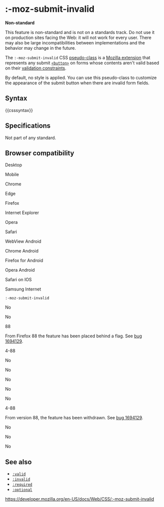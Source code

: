 # :-moz-submit-invalid

**Non-standard**

This feature is non-standard and is not on a standards track. Do not use it on production sites facing the Web: it will not work for every user. There may also be large incompatibilities between implementations and the behavior may change in the future.

The `:-moz-submit-invalid` CSS [pseudo-class](pseudo-classes) is a [Mozilla extension](https://developer.mozilla.org/en-US/docs/Web/CSS/Mozilla_Extensions) that represents any submit [`<button>`](https://developer.mozilla.org/en-US/docs/Web/HTML/Element/button) on forms whose contents aren't valid based on their [validation constraints](https://developer.mozilla.org/en-US/docs/Learn/Forms#constraint_validation).

By default, no style is applied. You can use this pseudo-class to customize the appearance of the submit button when there are invalid form fields.

## Syntax

{{csssyntax}}

## Specifications

Not part of any standard.

## Browser compatibility

Desktop

Mobile

Chrome

Edge

Firefox

Internet Explorer

Opera

Safari

WebView Android

Chrome Android

Firefox for Android

Opera Android

Safari on IOS

Samsung Internet

`:-moz-submit-invalid`

No

No

88

From Firefox 88 the feature has been placed behind a flag. See [bug 1694129](https://bugzil.la/1694129).

4-88

No

No

No

No

No

4-88

From version 88, the feature has been withdrawn. See [bug 1694129](https://bugzil.la/1694129).

No

No

No

## See also

- [`:valid`](:valid)
- [`:invalid`](:invalid)
- [`:required`](:required)
- [`:optional`](:optional)

<a href="https://developer.mozilla.org/en-US/docs/Web/CSS/:-moz-submit-invalid" class="_attribution-link">https://developer.mozilla.org/en-US/docs/Web/CSS/:-moz-submit-invalid</a>
